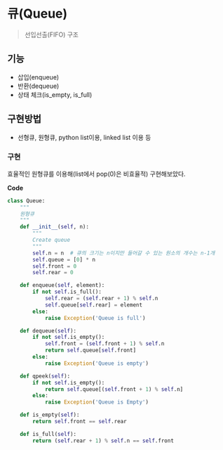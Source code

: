 # 큐(Queue)

>  선입선출(FIFO) 구조

## 기능

- 삽입(enqueue)
- 반환(dequeue)
- 상태 체크(is_empty, is_full)

## 구현방법

- 선형큐, 원형큐, python list이용, linked list 이용 등

### 구현

효율적인 원형큐를 이용해(list에서 pop(0)은 비효율적) 구현해보았다.

**Code**

```Python
class Queue:
    """
    원형큐
    """
    def __init__(self, n):
        """
        Create queue
        """
        self.n = n  # 큐의 크기는 n이지만 들어갈 수 있는 원소의 개수는 n-1개
        self.queue = [0] * n
        self.front = 0
        self.rear = 0

    def enqueue(self, element):
        if not self.is_full():
            self.rear = (self.rear + 1) % self.n
            self.queue[self.rear] = element
        else:
            raise Exception('Queue is full')

    def dequeue(self):
        if not self.is_empty():
            self.front = (self.front + 1) % self.n
            return self.queue[self.front]
        else:
            raise Exception('Queue is empty')

    def qpeek(self):
        if not self.is_empty():
            return self.queue[(self.front + 1) % self.n]
        else:
            raise Exception('Queue is Empty')

    def is_empty(self):
        return self.front == self.rear

    def is_full(self):
        return (self.rear + 1) % self.n == self.front
```

